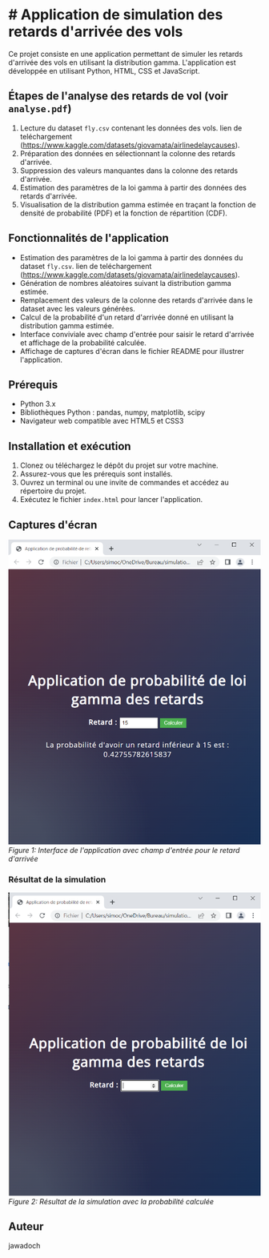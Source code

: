 # # Application de simulation des retards d'arrivée des vols

Ce projet consiste en une application permettant de simuler les retards d'arrivée des vols en utilisant la distribution gamma. L'application est développée en utilisant Python, HTML, CSS et JavaScript.

## Étapes de l'analyse des retards de vol  (voir `analyse.pdf`)

1. Lecture du dataset `fly.csv` contenant les données des vols. lien de teléchargement (https://www.kaggle.com/datasets/giovamata/airlinedelaycauses).
2. Préparation des données en sélectionnant la colonne des retards d'arrivée.
3. Suppression des valeurs manquantes dans la colonne des retards d'arrivée.
4. Estimation des paramètres de la loi gamma à partir des données des retards d'arrivée.
5. Visualisation de la distribution gamma estimée en traçant la fonction de densité de probabilité (PDF) et la fonction de répartition (CDF).

## Fonctionnalités de l'application

- Estimation des paramètres de la loi gamma à partir des données du dataset `fly.csv`. lien de teléchargement (https://www.kaggle.com/datasets/giovamata/airlinedelaycauses).
- Génération de nombres aléatoires suivant la distribution gamma estimée.
- Remplacement des valeurs de la colonne des retards d'arrivée dans le dataset avec les valeurs générées.
- Calcul de la probabilité d'un retard d'arrivée donné en utilisant la distribution gamma estimée.
- Interface conviviale avec champ d'entrée pour saisir le retard d'arrivée et affichage de la probabilité calculée.
- Affichage de captures d'écran dans le fichier README pour illustrer l'application.

## Prérequis

- Python 3.x
- Bibliothèques Python : pandas, numpy, matplotlib, scipy
- Navigateur web compatible avec HTML5 et CSS3

## Installation et exécution

1. Clonez ou téléchargez le dépôt du projet sur votre machine.
2. Assurez-vous que les prérequis sont installés.
3. Ouvrez un terminal ou une invite de commandes et accédez au répertoire du projet.
4. Exécutez le fichier `index.html` pour lancer l'application.

## Captures d'écran

![Interface de l'application](./img/input.png)
*Figure 1: Interface de l'application avec champ d'entrée pour le retard d'arrivée*

### Résultat de la simulation

![Résultat de la simulation](./img/output.png)
*Figure 2: Résultat de la simulation avec la probabilité calculée*

## Auteur

jawadoch
